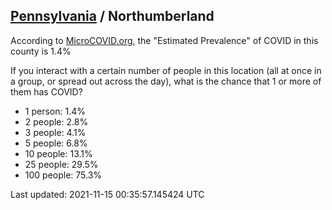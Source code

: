 
## [Pennsylvania](/united-states/pennsylvania) / Northumberland

According to [MicroCOVID.org](http://microcovid.org),
the "Estimated Prevalence" of COVID in this county is 1.4%

If you interact with a certain number of people in this location
(all at once in a group, or spread out across the day), what is the chance that
1 or more of them has COVID?

- 1 person: 1.4%
- 2 people: 2.8%
- 3 people: 4.1%
- 5 people: 6.8%
- 10 people: 13.1%
- 25 people: 29.5%
- 100 people: 75.3%

Last updated: 2021-11-15 00:35:57.145424 UTC
